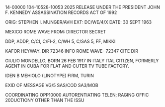 14-00000
104-10528-10053
2025 RELEASE UNDER THE PRESIDENT JOHN F. KENNEDY ASSASSINATION RECORDS ACT OF 1992

ORIG: STEPHEN I. MUNGER/AVH
EXT: DC/WE/4/X
DATE: 30 SEPT 1963

MEXICO ROME WAVE
FROM: DIRECTOR
SECRET

DDP, ADDP, C/CI, C/FI-2, C/WH 5, C/SAS 5, FF, MIKKI

KAFOR HEYWAY.
DIR 72346
INFO ROME WAVE- 72347
CITE DIR

GIULIO MONDELLO, BORN 26 FEB 1917
IN ITALY ITAL CITIZEN, FORMERLY
AGENT IN CUBA FOR FLAT AND CUTER TV
TUBE FACTORY.

IDEN B
MEHIOLO (LINOTYPE) FIRM, TURIN

EXID OF MESSAGE
VG/5
SAS/COD
SA3/MOB

COORDINATING OPP10000
AUTORENTIATING
TELEN;
RAGING OFFIC
20DUCTIONY OTHER THAN THE ISSU
